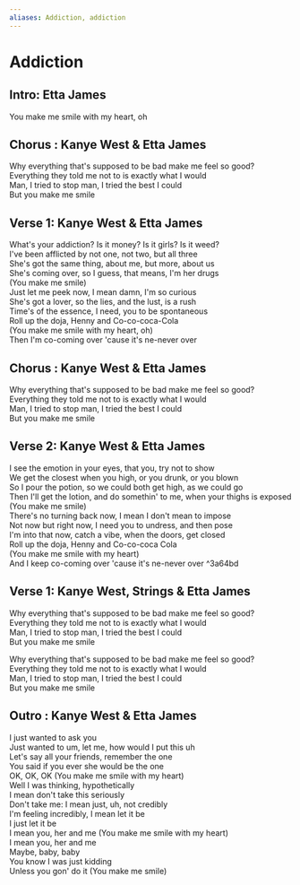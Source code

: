```yaml
---
aliases: Addiction, addiction
---
```


# Addiction

## Intro: Etta James

You make me smile with my heart, oh  

## Chorus : Kanye West & Etta James

Why everything that's supposed to be bad make me feel so good?  
Everything they told me not to is exactly what I would  
Man, I tried to stop man, I tried the best I could  
But you make me smile  

## Verse 1: Kanye West & Etta James

What's your addiction? Is it money? Is it girls? Is it weed?  
I've been afflicted by not one, not two, but all three  
She's got the same thing, about me, but more, about us  
She's coming over, so I guess, that means, I'm her drugs  
(You make me smile)  
Just let me peek now, I mean damn, I'm so curious  
She's got a lover, so the lies, and the lust, is a rush  
Time's of the essence, I need, you to be spontaneous  
Roll up the doja, Henny and Co-co-coca-Cola  
(You make me smile with my heart, oh)  
Then I'm co-coming over 'cause it's ne-never over  

## Chorus : Kanye West & Etta James

Why everything that's supposed to be bad make me feel so good?  
Everything they told me not to is exactly what I would  
Man, I tried to stop man, I tried the best I could  
But you make me smile  

## Verse 2: Kanye West & Etta James

I see the emotion in your eyes, that you, try not to show  
We get the closest when you high, or you drunk, or you blown  
So I pour the potion, so we could both get high, as we could go  
Then I'll get the lotion, and do somethin' to me, when your thighs is exposed (You make me smile)  
There's no turning back now, I mean I don't mean to impose  
Not now but right now, I need you to undress, and then pose  
I'm into that now, catch a vibe, when the doors, get closed  
Roll up the doja, Henny and Co-co-coca Cola  
(You make me smile with my heart)  
And I keep co-coming over 'cause it's ne-never over ^3a64bd

## Verse 1: Kanye West, Strings & Etta James

Why everything that's supposed to be bad make me feel so good?  
Everything they told me not to is exactly what I would  
Man, I tried to stop man, I tried the best I could  
But you make me smile  

Why everything that's supposed to be bad make me feel so good?  
Everything they told me not to is exactly what I would  
Man, I tried to stop man, I tried the best I could  
But you make me smile  

## Outro : Kanye West & Etta James

I just wanted to ask you  
Just wanted to um, let me, how would I put this uh  
Let's say all your friends, remember the one  
You said if you ever she would be the one  
OK, OK, OK (You make me smile with my heart)  
Well I was thinking, hypothetically  
I mean don't take this seriously  
Don't take me: I mean just, uh, not credibly  
I'm feeling incredibly, I mean let it be  
I just let it be  
I mean you, her and me (You make me smile with my heart)  
I mean you, her and me  
Maybe, baby, baby  
You know I was just kidding  
Unless you gon' do it (You make me smile)
